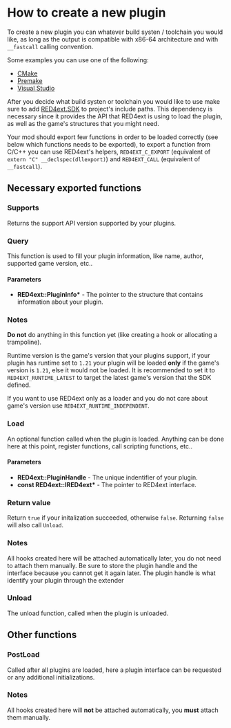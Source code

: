 # How to create a new plugin

To create a new plugin you can whatever build systen / toolchain you would like, as long as the output is
compatible with x86-64 architecture and with `__fastcall` calling convention.

Some examples you can use one of the following:

* [CMake](https://cmake.org/)
* [Premake](https://premake.github.io/)
* [Visual Studio](https://visualstudio.microsoft.com/)

After you decide what build systen or toolchain you would like to use make sure to add [RED4ext.SDK](https://github.com/WopsS/RED4ext.SDK)
to project's include paths. This dependency is necessary since it provides the API that RED4ext is using to load the plugin, as well as the
game's structures that you might need.

Your mod should export few functions in order to be loaded correctly (see below which functions needs to be exported),
to export a function from C/C++ you can use RED4ext's helpers, `RED4EXT_C_EXPORT` (equivalent of `extern "C" __declspec(dllexport)`)
and `RED4EXT_CALL` (equivalent of `__fastcall`).

## Necessary exported functions

### Supports

Returns the support API version supported by your plugins.

### Query

This function is used to fill your plugin information, like name, author, supported game version, etc..

#### Parameters

* **RED4ext::PluginInfo\*** - The pointer to the structure that contains information about your plugin.

### Notes

**Do not** do anything in this function yet (like creating a hook or allocating a trampoline).

Runtime version is the game's version that your plugins support, if your plugin has runtime set to `1.21` your plugin will be loaded **only** if the game's
version is `1.21`, else it would not be loaded. It is recommended to set it to `RED4EXT_RUNTIME_LATEST` to target
the latest game's version that the SDK defined.

If you want to use RED4ext only as a loader and you do not care about game's version use `RED4EXT_RUNTIME_INDEPENDENT`.

### Load

An optional function called when the plugin is loaded. Anything can be done here at this point, register functions, call scripting functions, etc..

#### Parameters

* **RED4ext::PluginHandle** - The unique indentifier of your plugin.
* **const RED4ext::IRED4ext\*** - The pointer to RED4ext interface.

### Return value

Return `true` if your initalization succeeded, otherwise `false`. Returning `false` will also call `Unload`.

### Notes

All hooks created here will be attached automatically later, you do not need to attach them manually.
Be sure to store the plugin handle and the interface because you cannot get it again later. The plugin handle is what identify your plugin through the extender

### Unload

The unload function, called when the plugin is unloaded.

## Other functions

### PostLoad

Called after all plugins are loaded, here a plugin interface can be requested or any additional initializations.

### Notes

All hooks created here will **not** be attached automatically, you **must** attach them manually.
